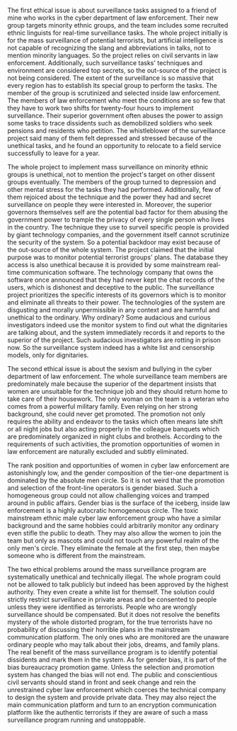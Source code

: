 The first ethical issue is about surveillance tasks assigned to a friend of mine who works in the cyber department of law enforcement. Their new group targets minority ethnic groups, and the team includes some recruited ethnic linguists for real-time surveillance tasks. The whole project initially is for the mass surveillance of potential terrorists, but artificial intelligence is not capable of recognizing the slang and abbreviations in talks, not to mention minority languages. So the project relies on civil servants in law enforcement. Additionally, such surveillance tasks' techniques and environment are considered top secrets, so the out-source of the project is not being considered. The extent of the surveillance is so massive that every region has to establish its special group to perform the tasks. The member of the group is scrutinized and selected inside law enforcement. The members of law enforcement who meet the conditions are so few that they have to work two shifts for twenty-four hours to implement surveillance. Their superior government often abuses the power to assign some tasks to trace dissidents such as demobilized soldiers who seek pensions and residents who petition. The whistleblower of the surveillance project said many of them felt depressed and stressed because of the unethical tasks, and he found an opportunity to relocate to a field service successfully to leave for a year.

The whole project to implement mass surveillance on minority ethnic groups is unethical, not to mention the project's target on other dissent groups eventually. The members of the group turned to depression and other mental stress for the tasks they had performed. Additionally, few of them rejoiced about the technique and the power they had and secret surveillance on people they were interested in. Moreover, the superior governors themselves self are the potential bad factor for them abusing the government power to trample the privacy of every single person who lives in the country. The technique they use to surveil specific people is provided by giant technology companies, and the government itself cannot scrutinize the security of the system. So a potential backdoor may exist because of the out-source of the whole system. The project claimed that the initial purpose was to monitor potential terrorist groups' plans. The database they access is also unethical because it is provided by some mainstream real-time communication software. The technology company that owns the software once announced that they had never kept the chat records of the users, which is dishonest and deceptive to the public. The surveillance project prioritizes the specific interests of its governors which is to monitor and eliminate all threats to their power. The technologies of the system are disgusting and morally unpermissible in any context and are harmful and unethical to the ordinary. Why ordinary? Some audacious and curious investigators indeed use the monitor system to find out what the dignitaries are talking about, and the system immediately records it and reports to the superior of the project. Such audacious investigators are rotting in prison now. So the surveillance system indeed has a white list and censorship models, only for dignitaries.

The second ethical issue is about the sexism and bullying in the cyber department of law enforcement. The whole surveillance team members are predominately male because the superior of the department insists that women are unsuitable for the technique job and they should return home to take care of their housework. The only woman on the team is a veteran who comes from a powerful military family. Even relying on her strong background, she could never get promoted. The promotion not only requires the ability and endeavor to the tasks which often means late shift or all night jobs but also acting properly in the colleague banquets which are predominately organized in night clubs and brothels. According to the requirements of such activities, the promotion opportunities of women in law enforcement are naturally excluded and subtly eliminated.

The rank position and opportunities of women in cyber law enforcement are astonishingly low, and the gender composition of the tier-one department is dominated by the absolute men circle. So it is not weird that the promotion and selection of the front-line operators is gender biased. Such a homogeneous group could not allow challenging voices and tramped around in public affairs. Gender bias is the surface of the iceberg, inside law enforcement is a highly autocratic homogeneous circle. The toxic mainstream ethnic male cyber law enforcement group who have a similar background and the same hobbies could arbitrarily monitor any ordinary even stifle the public to death. They may also allow the women to join the team but only as mascots and could not touch any powerful realm of the only men's circle. They eliminate the female at the first step, then maybe someone who is different from the mainstream.

The two ethical problems around the mass surveillance program are systematically unethical and technically illegal. The whole program could not be allowed to talk publicly but indeed has been approved by the highest authority. They even create a white list for themself. The solution could strictly restrict surveillance in private areas and be consented to people unless they were identified as terrorists. People who are wrongly surveillance should be compensated. But it does not resolve the benefits mystery of the whole distorted program, for the true terrorists have no probability of discussing their horrible plans in the mainstream communication platform. The only ones who are monitored are the unaware ordinary people who may talk about their jobs, dreams, and family plans. The real benefit of the mass surveillance program is to identify potential dissidents and mark them in the system. As for gender bias, it is part of the bias bureaucracy promotion game. Unless the selection and promotion system has changed the bias will not end. The public and conscientious civil servants should stand in front and seek change and rein the unrestrained cyber law enforcement which coerces the technical company to design the system and provide private data. They may also reject the main communication platform and turn to an encryption communication platform like the authentic terrorists if they are aware of such a mass surveillance program running and unstoppable.

